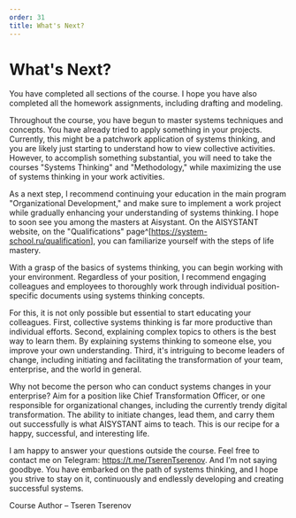 ```yaml
---
order: 31
title: What's Next?
---
```


# What's Next?

You have completed all sections of the course. I hope you have also completed all the homework assignments, including drafting and modeling.

Throughout the course, you have begun to master systems techniques and concepts. You have already tried to apply something in your projects. Currently, this might be a patchwork application of systems thinking, and you are likely just starting to understand how to view collective activities. However, to accomplish something substantial, you will need to take the courses "Systems Thinking" and "Methodology," while maximizing the use of systems thinking in your work activities.

As a next step, I recommend continuing your education in the main program "Organizational Development," and make sure to implement a work project while gradually enhancing your understanding of systems thinking. I hope to soon see you among the masters at Aisystant. On the AISYSTANT website, on the "Qualifications" page^[<https://system-school.ru/qualification>], you can familiarize yourself with the steps of life mastery.

With a grasp of the basics of systems thinking, you can begin working with your environment. Regardless of your position, I recommend engaging colleagues and employees to thoroughly work through individual position-specific documents using systems thinking concepts.

For this, it is not only possible but essential to start educating your colleagues. First, collective systems thinking is far more productive than individual efforts. Second, explaining complex topics to others is the best way to learn them. By explaining systems thinking to someone else, you improve your own understanding. Third, it's intriguing to become leaders of change, including initiating and facilitating the transformation of your team, enterprise, and the world in general.

Why not become the person who can conduct systems changes in your enterprise? Aim for a position like Chief Transformation Officer, or one responsible for organizational changes, including the currently trendy digital transformation. The ability to initiate changes, lead them, and carry them out successfully is what AISYSTANT aims to teach. This is our recipe for a happy, successful, and interesting life.

I am happy to answer your questions outside the course. Feel free to contact me on Telegram: <https://t.me/TserenTserenov>. And I’m not saying goodbye. You have embarked on the path of systems thinking, and I hope you strive to stay on it, continuously and endlessly developing and creating successful systems.

Course Author – Tseren Tserenov